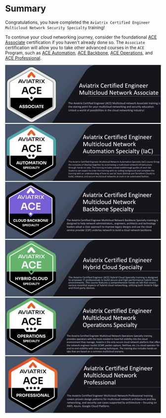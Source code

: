 # Summary  

Congratulations, you have completed the `Aviatrix Certified Engineer Multicloud Network Security Specialty` training!

To continue your cloud networking journey, consider the foundational [ACE Associate](https://aviatrix.com/ace-associate/) certification if you haven't already done so. The `Associate` certification will allow you to take other advanced courses in the `ACE` Program, such as [ACE Automation](https://aviatrix.com/ace-automation/), [ACE Backbone](https://aviatrix.com/ace-Backbone/), [ACE Operations](https://aviatrix.com/ace-operations/), and [ACE Professional](https://aviatrix.com/ace-professional/).

[![ACE Assoc](../../docs/_logos/ace_associate_banner_new.png)](https://aviatrix.com/ace-associate/)
[![ACE IaC](../../docs/_logos/ace_automation_banner_new.png)](https://aviatrix.com/ace-automation/)
[![ACE Backbone](../../docs/_logos/ace_backbone_banner.new.png)](https://aviatrix.com/ace-backbone/)
[![ACE Hybrid Cloud](../../docs/_logos/ace_hybrid_banner_new.png)](https://aviatrix.com/ace-hybrid-cloud/)
[![ACE Ops](../../docs/_logos/ace_operations_banner.new.png)](https://aviatrix.com/ace-operations/)
[![ACE Pro](../../docs/_logos/ace_professional_banner_new.png)](https://aviatrix.com/ace-professional/)
